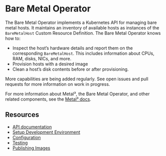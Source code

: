# Bare Metal Operator

The Bare Metal Operator implements a Kubernetes API for managing bare metal
hosts.  It maintains an inventory of available hosts as instances of the
`BareMetalHost` Custom Resource Definition.  The Bare Metal Operator knows how
to:

* Inspect the host’s hardware details and report them on the corresponding
  `BareMetalHost`.  This includes information about CPUs, RAM, disks, NICs, and
  more.
* Provision hosts with a desired image
* Clean a host’s disk contents before or after provisioning.

More capabilities are being added regularly.  See open issues and pull requests
for more information on work in progress.

For more information about Metal³, the Bare Metal Operator, and other related
components, see the [Metal³ docs](https://github.com/metal3-io/metal3-docs).

## Resources

* [API documentation](docs/api.md)
* [Setup Development Environment](docs/dev-setup.md)
* [Configuration](docs/configuration.md)
* [Testing](docs/testing.md)
* [Publishing Images](docs/publishing-images.md)
